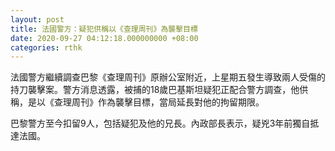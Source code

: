 ```yaml
---
layout: post
title: 法國警方：疑犯供稱以《查理周刊》為襲擊目標
date: 2020-09-27 04:12:18.000000000 +08:00
categories: rthk
---
```


法國警方繼續調查巴黎《查理周刊》原辦公室附近，上星期五發生導致兩人受傷的持刀襲擊案。警方消息透露，被捕的18歲巴基斯坦疑犯正配合警方調查，他供稱，是以《查理周刊》作為襲擊目標，當局延長對他的拘留期限。

巴黎警方至今扣留9人，包括疑犯及他的兄長。內政部長表示，疑兇3年前獨自抵達法國。
